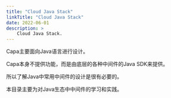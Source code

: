 ```yaml
---
title: "Cloud Java Stack"
linkTitle: "Cloud Java Stack"
date: 2022-06-01
description: >
    Cloud Java Stack.
---
```


Capa主要面向Java语言进行设计。

Capa本身不提供功能，而是由底层的各种中间件的Java SDK来提供。

所以了解Java中常用中间件的设计是很有必要的。

本目录主要为对Java生态中中间件的学习和实践。